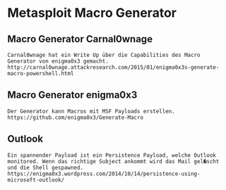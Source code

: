 # Metasploit Macro Generator
## Macro Generator Carnal0wnage
```
Carnal0wnage hat ein Write Up über die Capabilities des Macro Generator von enigma0x3 gemacht. 
http://carnal0wnage.attackresearch.com/2015/01/enigma0x3s-generate-macro-powershell.html
```

## Macro Generator enigma0x3
```
Der Generator kann Macros mit MSF Payloads erstellen.
https://github.com/enigma0x3/Generate-Macro
```

## Outlook 
```
Ein spannender Payload ist ein Persistence Payload, welche Outlook monitored. Wenn das richtige Subject ankommt wird das Mail gel�scht und die Shell gespawned.
https://enigma0x3.wordpress.com/2014/10/14/persistence-using-microsoft-outlook/
```








